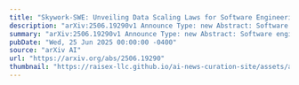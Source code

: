 ```yaml
---
title: "Skywork-SWE: Unveiling Data Scaling Laws for Software Engineering in LLMs"
description: "arXiv:2506.19290v1 Announce Type: new Abstract: Software engineering (SWE) has recently emerged as a crucial testbed for next-generation LLM agents, demanding inherent capabilities in two critical dimensions: sustained iterative problem-solving (e.g., >50 interaction rounds) and long-context dependency resolution (e.g., >32k tokens). However, the data curation process in SWE remains notoriously time-consuming, as it heavily relies on manual annotation for code file filtering and the setup of dedicated runtime environments to execute and validate unit tests. Consequently, most existing datasets are limited to only a few thousand GitHub-sourced instances. To this end, we propose an incremental, automated data-curation pipeline that systematically scales both the volume and diversity of SWE datasets. Our dataset comprises 10,169 real-world Python task instances from 2,531 distinct GitHub repositories, each accompanied by a task specified in natural language and a dedicated runtime-environment image for automated unit-test validation. We have carefully curated over 8,000 successfully runtime-validated training trajectories from our proposed SWE dataset. When fine-tuning the Skywork-SWE model on these trajectories, we uncover a striking data scaling phenomenon: the trained model's performance for software engineering capabilities in LLMs continues to improve as the data size increases, showing no signs of saturation. Notably, our Skywork-SWE model achieves 38.0% pass@1 accuracy on the SWE-bench Verified benchmark without using verifiers or multiple rollouts, establishing a new state-of-the-art (SOTA) among the Qwen2.5-Coder-32B-based LLMs built on the OpenHands agent framework. Furthermore, with the incorporation of test-time scaling techniques, the performance further improves to 47.0% accuracy, surpassing the previous SOTA results for sub-32B parameter models. We release the Skywork-SWE-32B model checkpoint to accelerate future research."
summary: "arXiv:2506.19290v1 Announce Type: new Abstract: Software engineering (SWE) has recently emerged as a crucial testbed for next-generation LLM agents, demanding inherent capabilities in two critical dimensions: sustained iterative problem-solving (e.g., >50 interaction rounds) and long-context dependency resolution (e.g., >32k tokens). However, the data curation process in SWE remains notoriously time-consuming, as it heavily relies on manual annotation for code file filtering and the setup of dedicated runtime environments to execute and validate unit tests. Consequently, most existing datasets are limited to only a few thousand GitHub-sourced instances. To this end, we propose an incremental, automated data-curation pipeline that systematically scales both the volume and diversity of SWE datasets. Our dataset comprises 10,169 real-world Python task instances from 2,531 distinct GitHub repositories, each accompanied by a task specified in natural language and a dedicated runtime-environment image for automated unit-test validation. We have carefully curated over 8,000 successfully runtime-validated training trajectories from our proposed SWE dataset. When fine-tuning the Skywork-SWE model on these trajectories, we uncover a striking data scaling phenomenon: the trained model's performance for software engineering capabilities in LLMs continues to improve as the data size increases, showing no signs of saturation. Notably, our Skywork-SWE model achieves 38.0% pass@1 accuracy on the SWE-bench Verified benchmark without using verifiers or multiple rollouts, establishing a new state-of-the-art (SOTA) among the Qwen2.5-Coder-32B-based LLMs built on the OpenHands agent framework. Furthermore, with the incorporation of test-time scaling techniques, the performance further improves to 47.0% accuracy, surpassing the previous SOTA results for sub-32B parameter models. We release the Skywork-SWE-32B model checkpoint to accelerate future research."
pubDate: "Wed, 25 Jun 2025 00:00:00 -0400"
source: "arXiv AI"
url: "https://arxiv.org/abs/2506.19290"
thumbnail: "https://raisex-llc.github.io/ai-news-curation-site/assets/arxiv.png"
---
```


